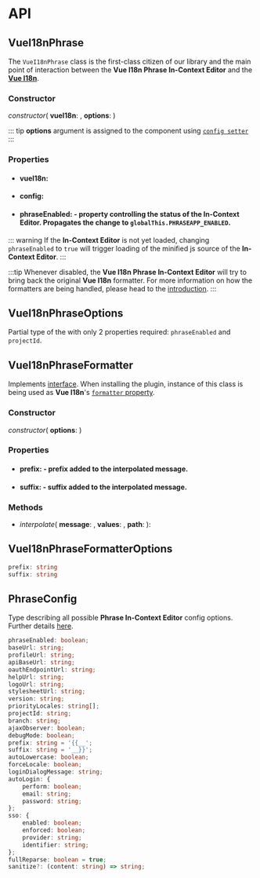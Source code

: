 # API

## VueI18nPhrase

The `VueI18nPhrase` class is the first-class citizen of our library and the main point of interaction between the **Vue I18n Phrase In-Context Editor** and the [**Vue I18n**](https://kazupon.github.io/vue-i18n/).

### Constructor

_constructor_(
    **vueI18n**: [<Badge text="Vue['$i18n']" vertical="middle" />](https://kazupon.github.io/vue-i18n/api/#vuei18n-class),
    **options**: [<Badge text="VueI18nPhraseOptions" vertical="middle" />](#vuei18nphraseoptions)
)

::: tip
**options** argument is assigned to the component using [`config setter`](#config)
:::

<a name="config"></a>

### Properties

- #### vueI18n: [<Badge text="Vue['$i18n']" vertical="middle" />](https://kazupon.github.io/vue-i18n/api/#vuei18n-class)

- #### config: [<Badge text="PhraseConfig" vertical="middle" />](#phraseconfig)

- #### phraseEnabled: <Badge text="boolean" vertical="middle" /><span class="fw-normal"> - property controlling the status of the In-Context Editor. Propagates the change to `globalThis.PHRASEAPP_ENABLED`.</span>

::: warning
If the **In-Context Editor** is not yet loaded, changing `phraseEnabled` to `true` will trigger loading of the minified js source of the **In-Context Editor**.
:::

:::tip
Whenever disabled, the **Vue I18n Phrase In-Context Editor** will try to bring back the original **Vue I18n** formatter. For more information on how the formatters are being handled, please head to the [introduction](../guide/).
:::

## VueI18nPhraseOptions

Partial type of the [<Badge text="PhraseConfig" vertical="middle" />](#phraseconfig) with only 2 properties required: `phraseEnabled` and `projectId`.

## VueI18nPhraseFormatter

Implements [<Badge text="Formatter" vertical="middle" /> interface](https://github.com/kazupon/vue-i18n/blob/master/types/index.d.ts#L83). When installing the plugin, instance of this class is being used as **Vue I18n**'s [`formatter` property](https://kazupon.github.io/vue-i18n/api/#formatter).

### Constructor

_constructor_(
    **options**: [<Badge text="VueI18nPhraseFormatterOptions" vertical="middle" />](#vuei18nphraseformatteroptions)
)

### Properties

- #### prefix: <Badge text="string" vertical="middle" /><span class="fw-normal"> - prefix added to the interpolated message.</span>

- #### suffix: <Badge text="string" vertical="middle" /><span class="fw-normal"> - suffix added to the interpolated message.</span>

### Methods

- _interpolate_(
    **message**: <Badge text="string" vertical="middle" />,
    **values**: <Badge text="unknown[]" vertical="middle" />,
    **path**: <Badge text="string" vertical="middle" />
): <Badge text="string[]" vertical="middle" />

## VueI18nPhraseFormatterOptions

```typescript
prefix: string
suffix: string
```

## PhraseConfig

Type describing all possible **Phrase In-Context Editor** config options. Further details [here](https://help.phrase.com/help/configure-in-context-editor).

```typescript
phraseEnabled: boolean;
baseUrl: string;
profileUrl: string;
apiBaseUrl: string;
oauthEndpointUrl: string;
helpUrl: string;
logoUrl: string;
stylesheetUrl: string;
version: string;
priorityLocales: string[];
projectId: string;
branch: string;
ajaxObserver: boolean;
debugMode: boolean;
prefix: string = '{{__';
suffix: string = '__}}';
autoLowercase: boolean;
forceLocale: boolean;
loginDialogMessage: string;
autoLogin: {
    perform: boolean;
    email: string;
    password: string;
};
sso: {
    enabled: boolean;
    enforced: boolean;
    provider: string;
    identifier: string;
};
fullReparse: boolean = true;
sanitize?: (content: string) => string;
```
